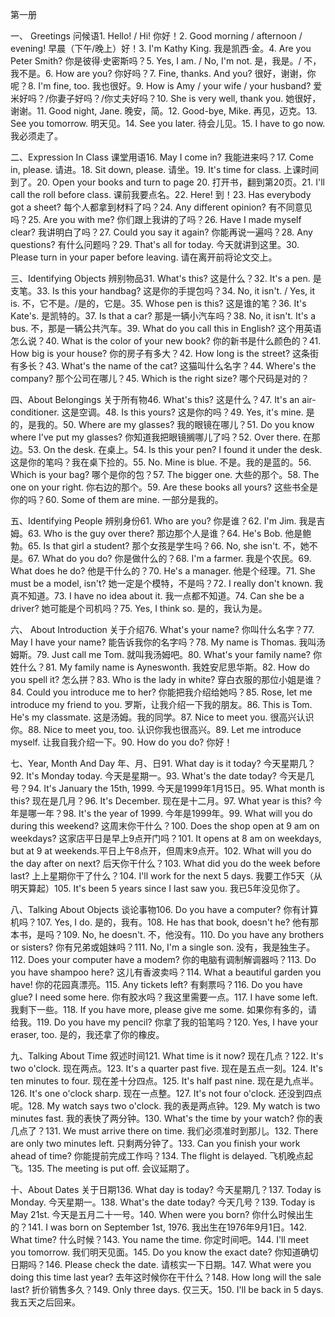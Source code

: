 

第一册




一、 Greetings 问候语1. Hello! / Hi! 你好！2. Good morning / afternoon / evening! 早晨（下午/晚上）好！3. I'm Kathy King. 我是凯西·金。4. Are you Peter Smith? 你是彼得·史密斯吗？5. Yes, I am. / No, I'm not. 是，我是。/ 不，我不是。6. How are you? 你好吗？7. Fine, thanks. And you? 很好，谢谢，你呢？8. I'm fine, too. 我也很好。9. How is Amy / your wife / your husband? 爱米好吗？/你妻子好吗？/你丈夫好吗？10. She is very well, thank you. 她很好，谢谢。11. Good night, Jane. 晚安，简。12. Good-bye, Mike. 再见，迈克。13. See you tomorrow. 明天见。14. See you later. 待会儿见。15. I have to go now. 我必须走了。


二、Expression In Class 课堂用语16. May I come in? 我能进来吗？17. Come in, please. 请进。18. Sit down, please. 请坐。19. It's time for class. 上课时间到了。20. Open your books and turn to page 20. 打开书，翻到第20页。21. I'll call the roll before class. 课前我要点名。22. Here! 到！23. Has everybody got a sheet? 每个人都拿到材料了吗？24. Any different opinion? 有不同意见吗？25. Are you with me? 你们跟上我讲的了吗？26. Have I made myself clear? 我讲明白了吗？27. Could you say it again? 你能再说一遍吗？28. Any questions? 有什么问题吗？29. That's all for today. 今天就讲到这里。30. Please turn in your paper before leaving. 请在离开前将论文交上。


三、Identifying Objects 辨别物品31. What's this? 这是什么？32. It's a pen. 是支笔。33. Is this your handbag? 这是你的手提包吗？34. No, it isn't. / Yes, it is. 不，它不是。/是的，它是。35. Whose pen is this? 这是谁的笔？36. It's Kate's. 是凯特的。37. Is that a car? 那是一辆小汽车吗？38. No, it isn't. It's a bus. 不，那是一辆公共汽车。39. What do you call this in English? 这个用英语怎么说？40. What is the color of your new book? 你的新书是什么颜色的？41. How big is your house? 你的房子有多大？42. How long is the street? 这条街有多长？43. What's the name of the cat? 这猫叫什么名字？44. Where's the company? 那个公司在哪儿？45. Which is the right size? 哪个尺码是对的？


四、About Belongings 关于所有物46. What's this? 这是什么？47. It's an air-conditioner. 这是空调。48. Is this yours? 这是你的吗？49. Yes, it's mine. 是的，是我的。50. Where are my glasses? 我的眼镜在哪儿？51. Do you know where I've put my glasses? 你知道我把眼镜搁哪儿了吗？52. Over there. 在那边。53. On the desk. 在桌上。54. Is this your pen? I found it under the desk. 这是你的笔吗？我在桌下捡的。55. No. Mine is blue. 不是。我的是蓝的。56. Which is your bag? 哪个是你的包？57. The bigger one. 大些的那个。58. The one on your right. 你右边的那个。59. Are these books all yours? 这些书全是你的吗？60. Some of them are mine. 一部分是我的。


五、Identifying People 辨别身份61. Who are you? 你是谁？62. I'm Jim. 我是吉姆。63. Who is the guy over there? 那边那个人是谁？64. He's Bob. 他是鲍勃。65. Is that girl a student? 那个女孩是学生吗？66. No, she isn't. 不，她不是。67. What do you do? 你是做什么的？68. I'm a farmer. 我是个农民。69. What does he do? 他是干什么的？70. He's a manager. 他是个经理。71. She must be a model, isn't? 她一定是个模特，不是吗？72. I really don't known. 我真不知道。73. I have no idea about it. 我一点都不知道。74. Can she be a driver? 她可能是个司机吗？75. Yes, I think so. 是的，我认为是。


六、 About Introduction 关于介绍76. What's your name? 你叫什么名字？77. May I have your name? 能告诉我你的名字吗？78. My name is Thomas. 我叫汤姆斯。79. Just call me Tom. 就叫我汤姆吧。80. What's your family name? 你姓什么？81. My family name is Ayneswonth. 我姓安尼思华斯。82. How do you spell it? 怎么拼？83. Who is the lady in white? 穿白衣服的那位小姐是谁？84. Could you introduce me to her? 你能把我介绍给她吗？85. Rose, let me introduce my friend to you. 罗斯，让我介绍一下我的朋友。86. This is Tom. He's my classmate. 这是汤姆。我的同学。87. Nice to meet you. 很高兴认识你。88. Nice to meet you, too. 认识你我也很高兴。89. Let me introduce myself. 让我自我介绍一下。90. How do you do? 你好！


七、Year, Month And Day 年、月、日91. What day is it today? 今天星期几？92. It's Monday today. 今天是星期一。93. What's the date today? 今天是几号？94. It's January the 15th, 1999. 今天是1999年1月15日。95. What month is this? 现在是几月？96. It's December. 现在是十二月。97. What year is this? 今年是哪一年？98. It's the year of 1999. 今年是1999年。99. What will you do during this weekend? 这周末你干什么？100. Does the shop open at 9 am on weekdays? 这家店平日是早上9点开门吗？101. It opens at 8 am on weekdays, but at 9 at weekends.平日上午8点开，但周末9点开。102. What will you do the day after on next? 后天你干什么？103. What did you do the week before last? 上上星期你干了什么？104. I'll work for the next 5 days. 我要工作5天（从明天算起）105. It's been 5 years since I last saw you. 我已5年没见你了。


八、Talking About Objects 谈论事物106. Do you have a computer? 你有计算机吗？107. Yes, I do. 是的，我有。108. He has that book, doesn't he? 他有那本书，是吗？109. No, he doesn't. 不，他没有。110. Do you have any brothers or sisters? 你有兄弟或姐妹吗？111. No, I'm a single son. 没有，我是独生子。112. Does your computer have a modem? 你的电脑有调制解调器吗？113. Do you have shampoo here? 这儿有香波卖吗？114. What a beautiful garden you have! 你的花园真漂亮。115. Any tickets left? 有剩票吗？116. Do you have glue? I need some here. 你有胶水吗？我这里需要一点。117. I have some left. 我剩下一些。118. If you have more, please give me some. 如果你有多的，请给我。119. Do you have my pencil? 你拿了我的铅笔吗？120. Yes, I have your eraser, too. 是的，我还拿了你的橡皮。


九、Talking About Time 叙述时间121. What time is it now? 现在几点？122. It's two o'clock. 现在两点。123. It's a quarter past five. 现在是五点一刻。124. It's ten minutes to four. 现在差十分四点。125. It's half past nine. 现在是九点半。126. It's one o'clock sharp. 现在一点整。127. It's not four o'clock. 还没到四点呢。128. My watch says two o'clock. 我的表是两点钟。129. My watch is two minutes fast. 我的表快了两分钟。130. What's the time by your watch? 你的表几点了？131. We must arrive there on time. 我们必须准时到那儿。132. There are only two minutes left. 只剩两分钟了。133. Can you finish your work ahead of time? 你能提前完成工作吗？134. The flight is delayed. 飞机晚点起飞。135. The meeting is put off. 会议延期了。


十、About Dates 关于日期136. What day is today? 今天星期几？137. Today is Monday. 今天星期一。138. What's the date today? 今天几号？139. Today is May 21st. 今天是五月二十一号。140. When were you born? 你什么时候出生的？141. I was born on September 1st, 1976. 我出生在1976年9月1日。142. What time? 什么时候？143. You name the time. 你定时间吧。144. I'll meet you tomorrow. 我们明天见面。145. Do you know the exact date? 你知道确切日期吗？146. Please check the date. 请核实一下日期。147. What were you doing this time last year? 去年这时候你在干什么？148. How long will the sale last? 折价销售多久？149. Only three days. 仅三天。150. I'll be back in 5 days. 我五天之后回来。
